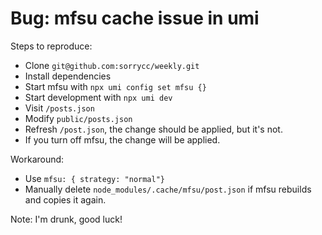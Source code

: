 # Bug: mfsu cache issue in umi

Steps to reproduce:

- Clone `git@github.com:sorrycc/weekly.git`
- Install dependencies
- Start mfsu with `npx umi config set mfsu {}`
- Start development with `npx umi dev`
- Visit `/posts.json`
- Modify `public/posts.json`
- Refresh `/post.json`, the change should be applied, but it's not.
- If you turn off mfsu, the change will be applied.

Workaround:

- Use `mfsu: { strategy: "normal"}`
- Manually delete `node_modules/.cache/mfsu/post.json` if mfsu rebuilds and copies it again.

Note: I'm drunk, good luck!
